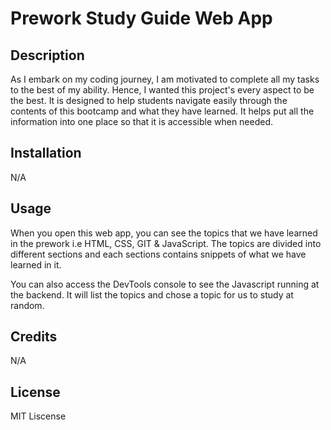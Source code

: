 # Prework Study Guide Web App

## Description

As I embark on my coding journey, I am motivated to complete all my tasks to the best of my ability. Hence, I wanted this project's every aspect to be the best. It is designed to help students navigate easily through the contents of this bootcamp and what they have learned. It helps put all the information into one place so that it is accessible when needed. 

## Installation

N/A

## Usage

When you open this web app, you can see the topics that we have learned in the prework i.e HTML, CSS, GIT & JavaScript. The topics are divided into different sections and each sections contains snippets of what we have learned in it.

You can also access the DevTools console to see the Javascript running at the backend. It will list the topics and chose a topic for us to study at random. 

## Credits 

N/A

## License

MIT Liscense
